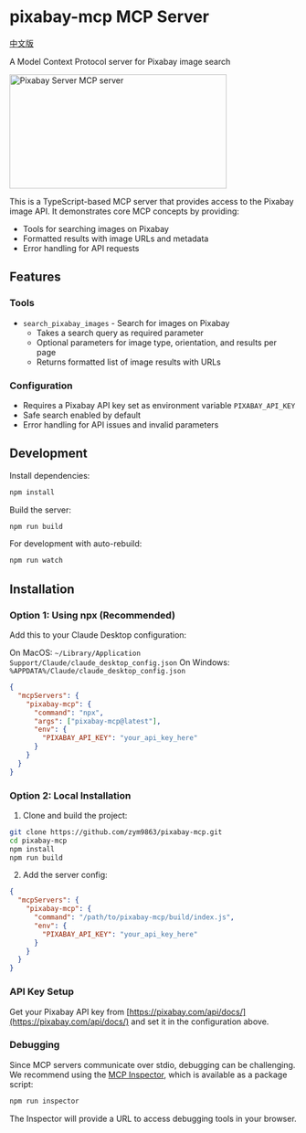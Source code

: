 # pixabay-mcp MCP Server

[中文版](README_zh.md)

A Model Context Protocol server for Pixabay image search

<a href="https://glama.ai/mcp/servers/@zym9863/pixabay-mcp">
  <img width="380" height="200" src="https://glama.ai/mcp/servers/@zym9863/pixabay-mcp/badge" alt="Pixabay Server MCP server" />
</a>

This is a TypeScript-based MCP server that provides access to the Pixabay image API. It demonstrates core MCP concepts by providing:

- Tools for searching images on Pixabay
- Formatted results with image URLs and metadata
- Error handling for API requests

## Features

### Tools
- `search_pixabay_images` - Search for images on Pixabay
  - Takes a search query as required parameter
  - Optional parameters for image type, orientation, and results per page
  - Returns formatted list of image results with URLs

### Configuration
- Requires a Pixabay API key set as environment variable `PIXABAY_API_KEY`
- Safe search enabled by default
- Error handling for API issues and invalid parameters

## Development

Install dependencies:
```bash
npm install
```

Build the server:
```bash
npm run build
```

For development with auto-rebuild:
```bash
npm run watch
```

## Installation

### Option 1: Using npx (Recommended)

Add this to your Claude Desktop configuration:

On MacOS: `~/Library/Application Support/Claude/claude_desktop_config.json`
On Windows: `%APPDATA%/Claude/claude_desktop_config.json`

```json
{
  "mcpServers": {
    "pixabay-mcp": {
      "command": "npx",
      "args": ["pixabay-mcp@latest"],
      "env": {
        "PIXABAY_API_KEY": "your_api_key_here"
      }
    }
  }
}
```

### Option 2: Local Installation

1. Clone and build the project:

```bash
git clone https://github.com/zym9863/pixabay-mcp.git
cd pixabay-mcp
npm install
npm run build
```

2. Add the server config:

```json
{
  "mcpServers": {
    "pixabay-mcp": {
      "command": "/path/to/pixabay-mcp/build/index.js",
      "env": {
        "PIXABAY_API_KEY": "your_api_key_here"
      }
    }
  }
}
```

### API Key Setup

Get your Pixabay API key from [https://pixabay.com/api/docs/](https://pixabay.com/api/docs/) and set it in the configuration above.

### Debugging

Since MCP servers communicate over stdio, debugging can be challenging. We recommend using the [MCP Inspector](https://github.com/modelcontextprotocol/inspector), which is available as a package script:

```bash
npm run inspector
```

The Inspector will provide a URL to access debugging tools in your browser.